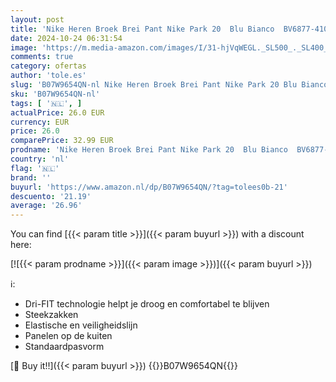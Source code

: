 ```yaml
---
layout: post
title: 'Nike Heren Broek Brei Pant Nike Park 20  Blu Bianco  BV6877-410  XL'
date: 2024-10-24 06:31:54
image: 'https://m.media-amazon.com/images/I/31-hjVqWEGL._SL500_._SL400_.jpg'
comments: true
category: ofertas
author: 'tole.es'
slug: 'B07W9654QN-nl Nike Heren Broek Brei Pant Nike Park 20 Blu Bianco...'
sku: 'B07W9654QN-nl'
tags: [ '🇳🇱', ]
actualPrice: 26.0 EUR
currency: EUR
price: 26.0
comparePrice: 32.99 EUR
prodname: 'Nike Heren Broek Brei Pant Nike Park 20  Blu Bianco  BV6877-410  XL'
country: 'nl'
flag: '🇳🇱'
brand: ''
buyurl: 'https://www.amazon.nl/dp/B07W9654QN/?tag=tolees0b-21'
descuento: '21.19'
average: '26.96'
---
```


You can find [{{< param title >}}]({{< param buyurl >}}) with a discount here:

[![{{< param prodname >}}]({{< param image >}})]({{< param buyurl >}})

ℹ️:

- Dri-FIT technologie helpt je droog en comfortabel te blijven
- Steekzakken
- Elastische en veiligheidslijn
- Panelen op de kuiten
- Standaardpasvorm

[🛒 Buy it!!]({{< param buyurl >}})
{{<world>}}B07W9654QN{{</world>}}
